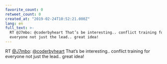 ```yaml
---
favorite_count: 0
retweet_count: 0
created_at: "2019-02-24T10:52:21.000Z"
lang: en
full_text: >-
  RT @J7mbo: @coderbyheart That’s be interesting.. conflict training for
  everyone not just the lead.. great idea!
---
```


RT [@J7mbo](https://twitter.com/J7mbo):
[@coderbyheart](https://twitter.com/coderbyheart) That’s be interesting..
conflict training for everyone not just the lead.. great idea!
